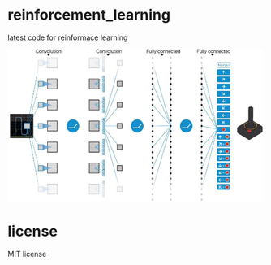 # reinforcement_learning
latest code for reinformace learning 
<p align="center">
<img height="300" src="https://github.com/mac999/reinforcement_learning/blob/main/fig1.JPG"/>
</p>

# license
MIT license

